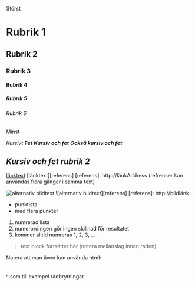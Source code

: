 Störst

# Rubrik 1
## Rubrik 2
### Rubrik 3
#### Rubrik 4
##### Rubrik 5
###### Rubrik 6

Minst

_Kursivt_
**Fet**
_**Kursiv och fet**_
**_Också kursiv och fet_**

## _**Kursiv och fet rubrik 2**_

[länktext](http://länkAddress)
[länktext][referens]
[referens]: http://länkAddress
(refrenser kan användas flera gånger i samma text)

![alternativ bildtext](http://bildlänk)
![alternativ bildtext][referens]
[referens]: http://bildlänk

* punktista
* med flera punkter

1. numrerad lista
3. numerordingen gör ingen skillnad för resultatet
2. kommer alltid numreras 1, 2, 3, ...

> text block
 fortsätter här (notera mellanslag innan raden)

Notera att man även kan använda html:
<br>
<br>
<br>
^ som till exempel radbrytningar